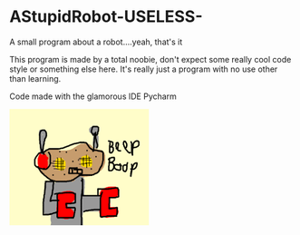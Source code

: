 # AStupidRobot-USELESS-
A small program about a robot....yeah,  that's it


This program is made by a total noobie, don't expect some really cool code style or something else here.
It's really just a program with no use other than learning.

Code made with the glamorous IDE Pycharm

![alt text](https://github.com/Thinkaboutmin/AStupidRobot-USELESS-/blob/master/Robot_Image.png)